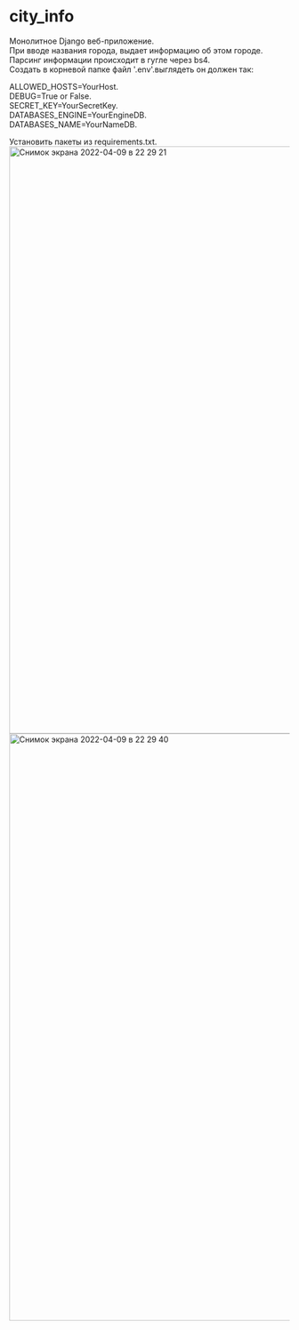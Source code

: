 # city_info
Монолитное Django веб-приложение.  
При вводе названия города, выдает информацию об этом городе.  
Парсинг информации происходит в гугле через bs4.  
Создать в корневой папке файл '.env'.выглядеть он должен так:  

ALLOWED_HOSTS=YourHost.  
DEBUG=True or False.  
SECRET_KEY=YourSecretKey.  
DATABASES_ENGINE=YourEngineDB.  
DATABASES_NAME=YourNameDB.  

Установить пакеты из requirements.txt. 
<img width="1056" alt="Снимок экрана 2022-04-09 в 22 29 21" src="https://user-images.githubusercontent.com/15955132/162588971-0d95518b-ac7a-484c-9a77-6bf9f9bd62b1.png">
<img width="1056" alt="Снимок экрана 2022-04-09 в 22 29 40" src="https://user-images.githubusercontent.com/15955132/162588980-4805fb1a-8fb2-4a3d-8812-aa55bba5dee4.png">
